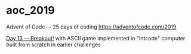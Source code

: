# aoc_2019
Advent of Code -- 25 days of coding
https://adventofcode.com/2019

[Day 13 -- Breakout!](//www.youtube.com/embed/5LFaqEk08YA) with ASCII game implemented in "Intcode" computer built from scratch in earlier challenges
